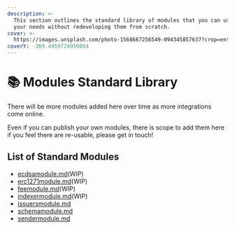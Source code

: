 ```yaml
---
description: >-
  This section outlines the standard library of modules that you can use to suit
  your needs without redeveloping them from scratch.
cover: >-
  https://images.unsplash.com/photo-1568667256549-094345857637?crop=entropy&cs=srgb&fm=jpg&ixid=M3wxOTcwMjR8MHwxfHNlYXJjaHw0fHxsaWJyYXJ5fGVufDB8fHx8MTcwNDQ5NDgwMnww&ixlib=rb-4.0.3&q=85
coverY: -369.4459724950884
---
```


# 📚 Modules Standard Library

There will be more modules added here over time as more integrations come online.

Even if you can publish your own modules, there is scope to add them here if you feel there are re-usable, please get in touch!

## List of Standard Modules

* [ecdsamodule.md](ecdsamodule.md "mention")(WIP)
* [erc1271module.md](erc1271module.md "mention")(WIP)
* [feemodule.md](feemodule.md "mention")(WIP)
* [indexermodule.md](indexermodule.md "mention")(WIP)
* [issuersmodule.md](issuersmodule.md "mention")
* [schemamodule.md](schemamodule.md "mention")
* [sendermodule.md](sendermodule.md "mention")
